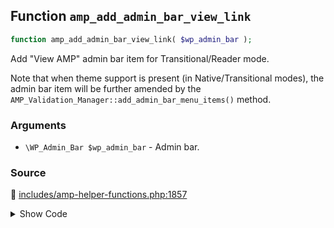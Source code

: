 ## Function `amp_add_admin_bar_view_link`

```php
function amp_add_admin_bar_view_link( $wp_admin_bar );
```

Add &quot;View AMP&quot; admin bar item for Transitional/Reader mode.

Note that when theme support is present (in Native/Transitional modes), the admin bar item will be further amended by the `AMP_Validation_Manager::add_admin_bar_menu_items()` method.

### Arguments

* `\WP_Admin_Bar $wp_admin_bar` - Admin bar.

### Source

:link: [includes/amp-helper-functions.php:1857](../../includes/amp-helper-functions.php#L1857-L1908)

<details>
<summary>Show Code</summary>

```php
function amp_add_admin_bar_view_link( $wp_admin_bar ) {
	if ( is_admin() || amp_is_canonical() || ! amp_is_available() ) {
		return;
	}

	$is_amp_request = amp_is_request();

	if ( $is_amp_request ) {
		$href = amp_remove_endpoint( amp_get_current_url() );
	} elseif ( is_singular() ) {
		$href = amp_get_permalink( get_queried_object_id() ); // For sake of Reader mode.
	} else {
		$href = add_query_arg( amp_get_slug(), '', amp_get_current_url() );
	}

	$href = remove_query_arg( QueryVar::NOAMP, $href );

	$icon = $is_amp_request ? Icon::logo() : Icon::link();
	$attr = [
		'id'    => 'amp-admin-bar-item-status-icon',
		'class' => 'ab-icon',
	];

	$wp_admin_bar->add_node(
		[
			'id'    => 'amp',
			'title' => $icon->to_html( $attr ) . ' ' . esc_html__( 'AMP', 'amp' ),
			'href'  => esc_url( $href ),
		]
	);

	$wp_admin_bar->add_node(
		[
			'parent' => 'amp',
			'id'     => 'amp-view',
			'title'  => esc_html( $is_amp_request ? __( 'View non-AMP version', 'amp' ) : __( 'View AMP version', 'amp' ) ),
			'href'   => esc_url( $href ),
		]
	);

	// Make sure the Customizer opens with AMP enabled.
	$customize_node = $wp_admin_bar->get_node( 'customize' );
	if ( $customize_node && $is_amp_request && AMP_Theme_Support::READER_MODE_SLUG === AMP_Options_Manager::get_option( Option::THEME_SUPPORT ) ) {
		$args = get_object_vars( $customize_node );
		if ( amp_is_legacy() ) {
			$args['href'] = add_query_arg( 'autofocus[panel]', AMP_Template_Customizer::PANEL_ID, $args['href'] );
		} else {
			$args['href'] = add_query_arg( amp_get_slug(), '1', $args['href'] );
		}
		$wp_admin_bar->add_node( $args );
	}
}
```

</details>
